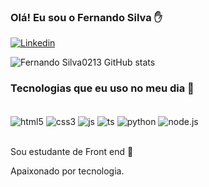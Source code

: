 ### Olá! Eu sou o Fernando Silva  ✋

[![Linkedin](https://img.shields.io/badge/LinkedIn-0077B5?style=for-the-badge&logo=linkedin&logoColor=white)](www.linkedin.com/in/nando-silva)

![Fernando Silva0213 GitHub stats](https://github-readme-stats.vercel.app/api?username=FernandoSilva0213&show_icons=true&theme=dark)


### Tecnologias que eu uso no meu dia 📗

<div style="display:inline_block"><br/>
 <img align="center" alt="html5" src="https://img.shields.io/badge/HTML5-E34F26?style=for-the-badge&logo=html5&logoColor=white"/>
 <img align="center" alt="css3" src="https://img.shields.io/badge/CSS3-1572B6?style=for-the-badge&logo=css3&logoColor=white"/>
 <img align="center" alt="js" src="https://img.shields.io/badge/JavaScript-323330?style=for-the-badge&logo=javascript&logoColor=F7DF1E"/>
 <img align="center" alt="ts" src="https://img.shields.io/badge/TypeScript-007ACC?style=for-the-badge&logo=typescript&logoColor=white"/>
 <img align="center" alt="python" src="https://img.shields.io/badge/Python-14354C?style=for-the-badge&logo=python&logoColor=white"/>
 <img align="center" alt="node.js" src="https://img.shields.io/badge/Node.js-43853D?style=for-the-badge&logo=node.js&logoColor=white"/>
</div><br/>       

Sou estudante de Front end 🌱

Apaixonado por tecnologia.

